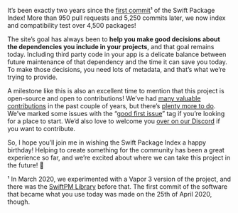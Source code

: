 
It’s been exactly two years since the [first commit](https://github.com/SwiftPackageIndex/SwiftPackageIndex-Server/commit/f4475174b83aeb5d35b567c0b6042efe8351a0d1)¹ of the Swift Package Index! More than 950 pull requests and 5,250 commits later, we now index and compatibility test over 4,500 packages!

The site’s goal has always been to **help you make good decisions about the dependencies you include in your projects**, and that goal remains today. Including third party code in your app is a delicate balance between future maintenance of that dependency and the time it can save you today. To make those decisions, you need lots of metadata, and that’s what we’re trying to provide.

A milestone like this is also an excellent time to mention that this project is open-source and open to contributions! We’ve had [many valuable contributions](https://github.com/SwiftPackageIndex/SwiftPackageIndex-Server/graphs/contributors) in the past couple of years, but there’s [plenty more to do](https://github.com/SwiftPackageIndex/SwiftPackageIndex-Server/issues). We’ve marked some issues with the “[good first issue](https://github.com/SwiftPackageIndex/SwiftPackageIndex-Server/issues?q=is%3Aissue+is%3Aopen+label%3A%22good+first+issue%22)” tag if you’re looking for a place to start. We’d also love to welcome you [over on our Discord](https://discord.gg/vQRb6KkYRw) if you want to contribute.

So, I hope you’ll join me in wishing the Swift Package Index a happy birthday! Helping to create something for the community has been a great experience so far, and we’re excited about where we can take this project in the future! 🥂

¹ In March 2020, we experimented with a Vapor 3 version of the project, and there was the [SwiftPM Library](https://daveverwer.com/blog/launching-the-swiftpm-library/) before that. The first commit of the software that became what you use today was made on the 25th of April 2020, though.
